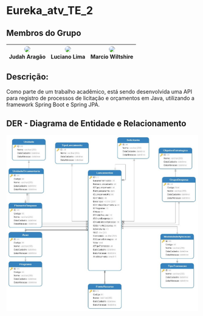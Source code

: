 # Eureka_atv_TE_2

## Membros do Grupo

| [<img src="https://github.com/judaharagao.png" width="60" style="border-radius: 50%;">](https://github.com/judaharagao) <br> Judah Aragão | [<img src="https://github.com/lucianoGIS.png" width="60" style="border-radius: 50%;">](https://github.com/lucianoGIS) <br> Luciano Lima | [<img src="https://github.com/marcioscw.png" width="60" style="border-radius: 50%;">](https://github.com/marcioscw) <br> Marcio Wiltshire |
| --- | --- | --- |



<!-- Add more contributors here -->



## Descrição:

Como parte de um trabalho acadêmico, está sendo desenvolvida uma API para registro de processos de licitação e orçamentos em Java, utilizando a framework Spring Boot e Spring JPA.

## DER - Diagrama de Entidade e Relacionamento

![DER - Orçamento](https://raw.githubusercontent.com/JudahAragao/eureka_atv_TE_2/main/ext_projeto/img/DER%20-%20Orcamento.jpg)
